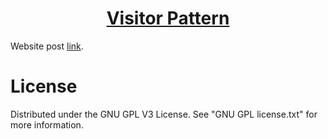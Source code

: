 <h1 align="center">
	<a href="https://github.com/KeyC0de/VisitorPattern">Visitor Pattern</a>
</h1>


Website post [link](https://keyc0de.com/posts/46.html).<br>



# License

Distributed under the GNU GPL V3 License. See "GNU GPL license.txt" for more information.

